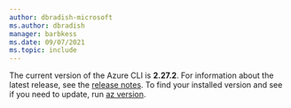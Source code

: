 ```yaml
---
author: dbradish-microsoft
ms.author: dbradish
manager: barbkess
ms.date: 09/07/2021
ms.topic: include
---
```


The current version of the Azure CLI is __2.27.2__. For information about the latest release, see the [release notes](../release-notes-azure-cli.md). To find your installed version and see if you need to update, run [az version](/cli/azure/reference-index#az_version).
